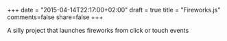 +++
date = "2015-04-14T22:17:00+02:00"
draft = true
title = "Fireworks.js"
comments=false
share=false
+++

A silly project that launches fireworks from click or touch events